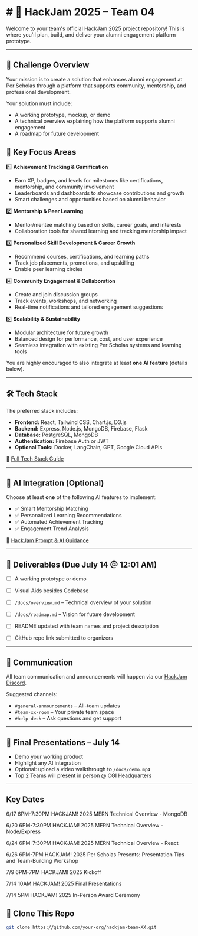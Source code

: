 # # 🚀 HackJam 2025 – Team 04

Welcome to your team's official HackJam 2025 project repository! This is where you'll plan, build, and deliver your alumni engagement platform prototype.

---

## 📌 Challenge Overview

Your mission is to create a solution that enhances alumni engagement at Per Scholas through a platform that supports community, mentorship, and professional development.

Your solution must include:
- A working prototype, mockup, or demo
- A technical overview explaining how the platform supports alumni engagement
- A roadmap for future development
  
## 🎯 Key Focus Areas

1️⃣ **Achievement Tracking & Gamification**  
- Earn XP, badges, and levels for milestones like certifications, mentorship, and community involvement  
- Leaderboards and dashboards to showcase contributions and growth  
- Smart challenges and opportunities based on alumni behavior  

2️⃣ **Mentorship & Peer Learning**  
- Mentor/mentee matching based on skills, career goals, and interests  
- Collaboration tools for shared learning and tracking mentorship impact  

3️⃣ **Personalized Skill Development & Career Growth**  
- Recommend courses, certifications, and learning paths  
- Track job placements, promotions, and upskilling  
- Enable peer learning circles  

4️⃣ **Community Engagement & Collaboration**  
- Create and join discussion groups  
- Track events, workshops, and networking  
- Real-time notifications and tailored engagement suggestions  

5️⃣ **Scalability & Sustainability**  
- Modular architecture for future growth  
- Balanced design for performance, cost, and user experience  
- Seamless integration with existing Per Scholas systems and learning tools  


You are highly encouraged to also integrate at least **one AI feature** (details below).

---

## 🛠 Tech Stack

The preferred stack includes:

- **Frontend:** React, Tailwind CSS, Chart.js, D3.js  
- **Backend:** Express, Node.js, MongoDB, Firebase, Flask  
- **Database:** PostgreSQL, MongoDB  
- **Authentication:** Firebase Auth or JWT  
- **Optional Tools:** Docker, LangChain, GPT, Google Cloud APIs  

📎 [Full Tech Stack Guide](https://docs.google.com/document/d/1PQK927w34wE9dT0KAaeyE_TE6h_KVmFwS6DMY2cWMH8/edit)

---

## 🤖 AI Integration (Optional)

Choose at least **one** of the following AI features to implement:

- ✅ Smart Mentorship Matching  
- ✅ Personalized Learning Recommendations  
- ✅ Automated Achievement Tracking  
- ✅ Engagement Trend Analysis

📎 [HackJam Prompt & AI Guidance](https://docs.google.com/document/d/13BNfXcpCsSEtz1f32UClN8RCdR9sLQMm/edit#heading=h.f2drw5xgfrz2)

---

## 💾 Deliverables (Due July 14 @ 12:01 AM)

- [ ] A working prototype or demo
- [ ] Visual Aids besides Codebase
- [ ] `/docs/overview.md` – Technical overview of your solution
- [ ] `/docs/roadmap.md` – Vision for future development
- [ ] README updated with team names and project description
- [ ] GitHub repo link submitted to organizers
      

---

## 📣 Communication

All team communication and announcements will happen via our [HackJam Discord](https://discord.gg/SWy2sRR6).

Suggested channels:
- `#general-announcements` – All-team updates
- `#team-xx-room` – Your private team space
- `#help-desk` – Ask questions and get support


---

## 🎤 Final Presentations – July 14


- Demo your working product  
- Highlight any AI integration  
- Optional: upload a video walkthrough to `/docs/demo.mp4`
- Top 2 Teams will present in person @ CGI Headquarters

---
## Key Dates 

6/17 6PM-7:30PM HACKJAM! 2025 MERN Technical Overview - MongoDB
 
6/20 6PM-7:30PM HACKJAM! 2025 MERN Technical Overview - Node/Express
 
6/24 6PM-7:30PM HACKJAM! 2025 MERN Technical Overview - React
 
6/26 6PM-7PM HACKJAM! 2025 Per Scholas Presents: Presentation Tips and Team-Building Workshop

7/9 6PM-7PM HACKJAM! 2025 Kickoff
 
7/14 10AM HACKJAM! 2025 Final Presentations
 
7/14 5PM HACKJAM! 2025 In-Person Award Ceremony

## 🧭 Clone This Repo

```bash
git clone https://github.com/your-org/hackjam-team-XX.git
